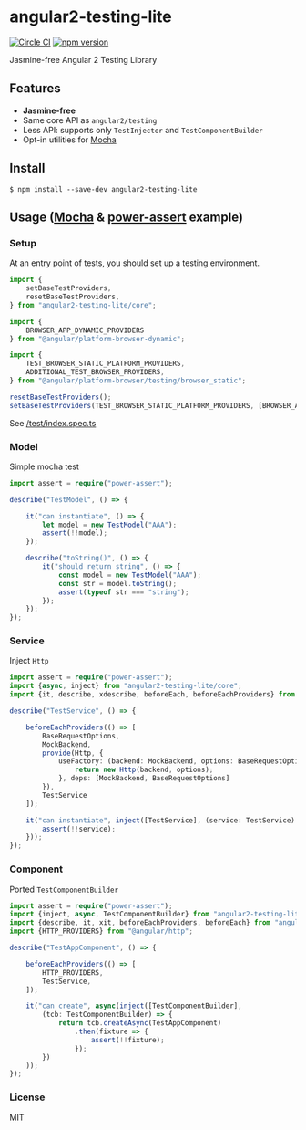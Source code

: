 # angular2-testing-lite
[![Circle CI](https://circleci.com/gh/laco0416/angular2-testing-lite/tree/master.svg?style=svg)](https://circleci.com/gh/laco0416/angular2-testing-lite/tree/master)
[![npm version](https://badge.fury.io/js/angular2-testing-lite.svg)](https://badge.fury.io/js/angular2-testing-lite)

Jasmine-free Angular 2 Testing Library

## Features

- **Jasmine-free**
- Same core API as `angular2/testing`
- Less API: supports only `TestInjector` and `TestComponentBuilder`
- Opt-in utilities for [Mocha](https://github.com/mochajs/mocha)

## Install

```
$ npm install --save-dev angular2-testing-lite
```

## Usage ([Mocha](https://github.com/mochajs/mocha) & [power-assert](https:://github.com/power-assert-js/power-assert) example)

### Setup

At an entry point of tests, you should set up a testing environment.

```ts
import {
    setBaseTestProviders,
    resetBaseTestProviders,
} from "angular2-testing-lite/core";

import {
    BROWSER_APP_DYNAMIC_PROVIDERS
} from "@angular/platform-browser-dynamic";

import {
    TEST_BROWSER_STATIC_PLATFORM_PROVIDERS,
    ADDITIONAL_TEST_BROWSER_PROVIDERS,
} from "@angular/platform-browser/testing/browser_static";

resetBaseTestProviders();
setBaseTestProviders(TEST_BROWSER_STATIC_PLATFORM_PROVIDERS, [BROWSER_APP_DYNAMIC_PROVIDERS, ADDITIONAL_TEST_BROWSER_PROVIDERS]);
```

See [/test/index.spec.ts](https://github.com/laco0416/angular2-testing-lite/blob/master/test/index.spec.ts)

### Model

Simple mocha test

```ts
import assert = require("power-assert");

describe("TestModel", () => {

    it("can instantiate", () => {
        let model = new TestModel("AAA");
        assert(!!model);
    });

    describe("toString()", () => {
        it("should return string", () => {
            const model = new TestModel("AAA");
            const str = model.toString();
            assert(typeof str === "string");
        });
    });
});
```

### Service
Inject `Http`

```ts
import assert = require("power-assert");
import {async, inject} from "angular2-testing-lite/core";
import {it, describe, xdescribe, beforeEach, beforeEachProviders} from "angular2-testing-lite/mocha";

describe("TestService", () => {

    beforeEachProviders(() => [
        BaseRequestOptions,
        MockBackend,
        provide(Http, {
            useFactory: (backend: MockBackend, options: BaseRequestOptions) => {
                return new Http(backend, options);
            }, deps: [MockBackend, BaseRequestOptions]
        }),
        TestService
    ]);

    it("can instantiate", inject([TestService], (service: TestService) => {
        assert(!!service);
    }));
});
```

### Component
Ported `TestComponentBuilder`

```ts
import assert = require("power-assert");
import {inject, async, TestComponentBuilder} from "angular2-testing-lite/core";
import {describe, it, xit, beforeEachProviders, beforeEach} from "angular2-testing-lite/mocha";
import {HTTP_PROVIDERS} from "@angular/http";

describe("TestAppComponent", () => {

    beforeEachProviders(() => [
        HTTP_PROVIDERS,
        TestService,
    ]);

    it("can create", async(inject([TestComponentBuilder],
        (tcb: TestComponentBuilder) => {
            return tcb.createAsync(TestAppComponent)
                .then(fixture => {
                    assert(!!fixture);
                });
        })
    ));
});
```


### License
MIT
